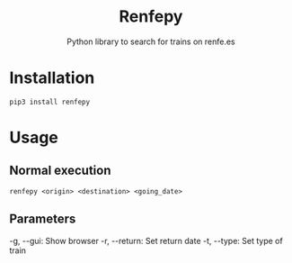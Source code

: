 <h1 align="center">Renfepy</h1>
<p align="center">Python library to search for trains on renfe.es<p>


# Installation
`pip3 install renfepy`

# Usage
## Normal execution
`renfepy <origin> <destination> <going_date>`

## Parameters
-g, --gui: Show browser
-r, --return: Set return date
-t, --type: Set type of train